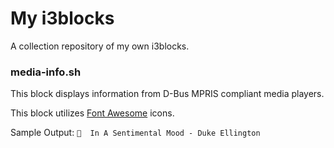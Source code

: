 # My i3blocks

A collection repository of my own i3blocks.

### media-info.sh

This block displays information from D-Bus MPRIS compliant media players.

This block utilizes [Font Awesome](http://fontawesome.io/) icons.

Sample Output: `  In A Sentimental Mood - Duke Ellington`
